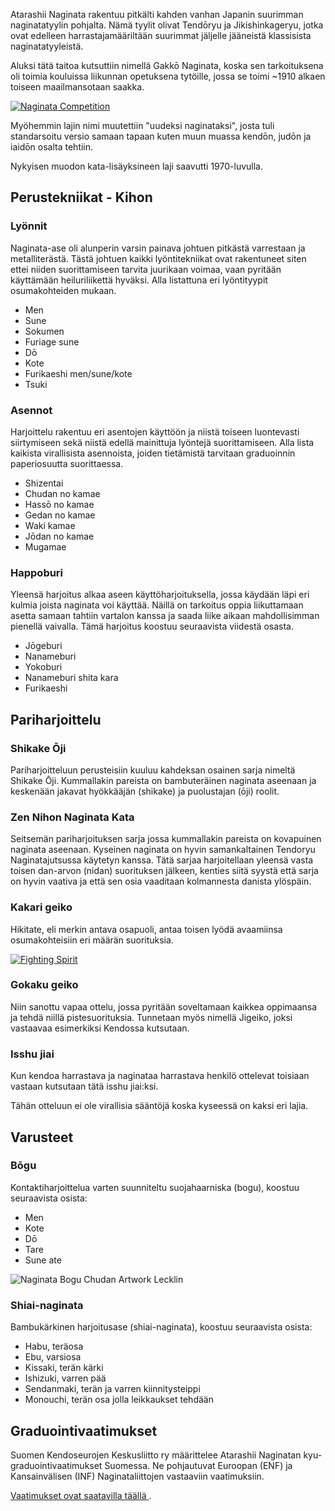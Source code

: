 
Atarashii Naginata rakentuu pitkälti kahden vanhan Japanin suurimman
naginatatyylin pohjalta. Nämä tyylit olivat Tendōryu ja Jikishinkageryu,
jotka ovat edelleen harrastajamääriltään suurimmat jäljelle jääneistä
klassisista naginatatyyleistä.

Aluksi tätä taitoa kutsuttiin nimellä Gakkō Naginata, koska sen
tarkoituksena oli toimia kouluissa liikunnan opetuksena tytöille, jossa
se toimi \~1910 alkaen toiseen maailmansotaan saakka.

[![Naginata
Competition](http://farm7.staticflickr.com/6231/6282661367_12b51920c4_m.jpg)
](http://flickr.com/photos/96248369@N00/6282661367 "Naginata Competition / ethics_gradient")

Myöhemmin lajin nimi muutettiin "uudeksi naginataksi", josta tuli
standarsoitu versio samaan tapaan kuten muun muassa kendōn, judōn ja
iaidōn osalta tehtiin.

Nykyisen muodon kata-lisäyksineen laji saavutti 1970-luvulla.

## Perustekniikat - Kihon

### Lyönnit

Naginata-ase oli alunperin varsin painava johtuen pitkästä varrestaan ja
metalliterästä. Tästä johtuen kaikki lyöntitekniikat ovat rakentuneet
siten ettei niiden suorittamiseen tarvita juurikaan voimaa, vaan
pyritään käyttämään heiluriliikettä hyväksi. Alla listattuna eri
lyöntityypit osumakohteiden mukaan.

-   Men
-   Sune
-   Sokumen
-   Furiage sune
-   Dō
-   Kote
-   Furikaeshi men/sune/kote
-   Tsuki

### Asennot

Harjoittelu rakentuu eri asentojen käyttöön ja niistä toiseen
luontevasti siirtymiseen sekä niistä edellä mainittuja lyöntejä
suorittamiseen. Alla lista kaikista virallisista asennoista, joiden
tietämistä tarvitaan graduoinnin paperiosuutta suorittaessa.

-   Shizentai
-   Chudan no kamae
-   Hassō no kamae
-   Gedan no kamae
-   Waki kamae
-   Jōdan no kamae
-   Mugamae

### Happoburi

Yleensä harjoitus alkaa aseen käyttöharjoituksella, jossa käydään läpi
eri kulmia joista naginata voi käyttää. Näillä on tarkoitus oppia
liikuttamaan asetta samaan tahtiin vartalon kanssa ja saada liike aikaan
mahdollisimman pienellä vaivalla. Tämä harjoitus koostuu seuraavista
viidestä osasta.

-   Jōgeburi
-   Nanameburi
-   Yokoburi
-   Nanameburi shita kara
-   Furikaeshi

## Pariharjoittelu

### Shikake Ōji

Pariharjoitteluun perusteisiin kuuluu kahdeksan osainen sarja nimeltä
Shikake Ōji. Kummallakin pareista on bambuteräinen naginata aseenaan ja
keskenään jakavat hyökkääjän (shikake) ja puolustajan (ōji) roolit.

### Zen Nihon Naginata Kata

Seitsemän pariharjoituksen sarja jossa kummallakin pareista on
kovapuinen naginata aseenaan. Kyseinen naginata on hyvin samankaltainen
Tendoryu Naginatajutsussa käytetyn kanssa. Tätä sarjaa harjoitellaan
yleensä vasta toisen dan-arvon (nidan) suorituksen jälkeen, kenties
siitä syystä että sarja on hyvin vaativa ja että sen osia vaaditaan
kolmannesta danista ylöspäin.

### Kakari geiko

Hikitate, eli merkin antava osapuoli, antaa toisen lyödä avaamiinsa
osumakohteisiin eri määrän suorituksia.

[![Fighting
Spirit](http://farm8.staticflickr.com/7036/7040969153_c884abd640_m.jpg)
](http://flickr.com/photos/31676563@N05/7040969153 "Fighting Spirit / Teruhide Tomori")

### Gokaku geiko

Niin sanottu vapaa ottelu, jossa pyritään soveltamaan kaikkea oppimaansa
ja tehdä niillä pistesuorituksia. Tunnetaan myös nimellä Jigeiko, joksi
vastaavaa esimerkiksi Kendossa kutsutaan.

### Isshu jiai

Kun kendoa harrastava ja naginataa harrastava henkilö ottelevat toisiaan
vastaan kutsutaan tätä isshu jiai:ksi.

Tähän otteluun ei ole virallisia sääntöjä koska kyseessä on kaksi eri
lajia.

## Varusteet

### Bōgu

Kontaktiharjoittelua varten suunniteltu suojahaarniska (bogu), koostuu
seuraavista osista:

-   Men
-   Kote
-   Dō
-   Tare
-   Sune ate

![Naginata Bogu Chudan Artwork
Lecklin](/img/naginata-bogu-chudan-artwork-lecklin.png)

### Shiai-naginata

Bambukärkinen harjoitusase (shiai-naginata), koostuu seuraavista osista:

-   Habu, teräosa
-   Ebu, varsiosa
-   Kissaki, terän kärki
-   Ishizuki, varren pää
-   Sendanmaki, terän ja varren kiinnitysteippi
-   Monouchi, terän osa jolla leikkaukset tehdään

## Graduointivaatimukset

Suomen Kendoseurojen Keskusliitto ry määrittelee Atarashii Naginatan
kyu-graduointivaatimukset Suomessa. Ne pohjautuvat Euroopan (ENF) ja
Kansainvälisen (INF) Naginataliittojen vastaaviin vaatimuksiin.

[Vaatimukset ovat saatavilla täällä
](https://github.com/paazmaya/naginata.fi/blob/master/content/fi/Graduointisäännöt.md "Graduointisäännöt").
